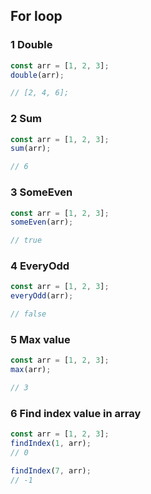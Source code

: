## For loop

### 1 Double
```javascript
const arr = [1, 2, 3];
double(arr);

// [2, 4, 6];
```

### 2 Sum
```javascript
const arr = [1, 2, 3];
sum(arr);

// 6
```

### 3 SomeEven
```javascript
const arr = [1, 2, 3];
someEven(arr);

// true
```

### 4 EveryOdd
```javascript
const arr = [1, 2, 3];
everyOdd(arr);

// false
```

### 5 Max value
```javascript
const arr = [1, 2, 3];
max(arr);

// 3
```

### 6 Find index value in array
```javascript
const arr = [1, 2, 3];
findIndex(1, arr);
// 0

findIndex(7, arr);
// -1
```
